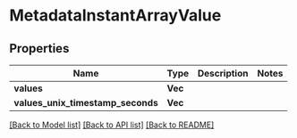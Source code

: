 # MetadataInstantArrayValue

## Properties

Name | Type | Description | Notes
------------ | ------------- | ------------- | -------------
**values** | **Vec<String>** |  | 
**values_unix_timestamp_seconds** | **Vec<String>** |  | 

[[Back to Model list]](../README.md#documentation-for-models) [[Back to API list]](../README.md#documentation-for-api-endpoints) [[Back to README]](../README.md)


